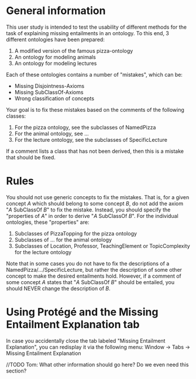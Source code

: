 # General information

This user study is intended to test the usability of different methods for the task of explaining missing entailments in an ontology.
To this end, 3 different ontologies have been prepared:
1. A modified version of the famous pizza-ontology
2. An ontology for modeling animals
3. An ontology for modeling lectures

Each of these ontologies contains a number of "mistakes", which can be:
- Missing Disjointness-Axioms
- Missing SubClassOf-Axioms
- Wrong classification of concepts

Your goal is to fix these mistakes based on the comments of the following classes:
1. For the pizza ontology, see the subclasses of NamedPizza
2. For the animal ontology, see ...
3. For the lecture ontology, see the subclasses of SpecificLecture

If a comment lists a class that has not been derived, then this is a mistake that should be fixed.

# Rules

You should not use generic concepts to fix the mistakes.
That is, for a given concept *A* which should belong to some concept *B*, do not add the axiom "*A* SubClassOf *B*" to fix the mistake.
Instead, you should specify the "properties of *A*" in order to derive "*A* SubClassOf *B*".
For the individual ontologies, these "properties" are:
1. Subclasses of PizzaTopping for the pizza ontology
2. Subclasses of ... for the animal ontology 
3. Subclasses of Location, Professor, TeachingElement or TopicComplexity for the lecture ontology 

Note that in some cases you do not have to fix the descriptions of a NamedPizza/.../SpecificLecture, but rather the description of some other concept to make the desired entailments hold.
However, if a comment of some concept *A* states that "*A* SubClassOf *B*" should be entailed, you should NEVER change the description of *B*.

# Using Protégé and the Missing Entailment Explanation tab 

In case you accidentally close the tab labeled "Missing Entailment Explanation", you can redisplay it via the following menu: Window -> Tabs -> Missing Entailment Explanation


//TODO Tom: What other information should go here? Do we even need this section?